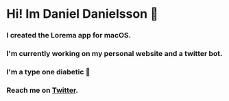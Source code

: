 # Hi! Im Daniel Danielsson 👋

### I created the Lorema app for macOS.
### I'm currently working on my personal website and a twitter bot.
### I'm a type one diabetic 💙
### Reach me on [Twitter](https://twitter.com/T1DanielD).



<!---
JanneD/JanneD is a ✨ special ✨ repository because its `README.md` (this file) appears on your GitHub profile.
You can click the Preview link to take a look at your changes.
--->
